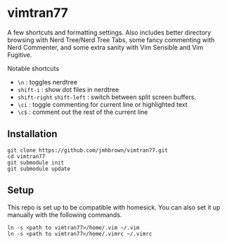 vimtran77
=========

A few shortcuts and formatting settings. Also includes better directory browsing with Nerd Tree/Nerd Tree Tabs, some fancy commenting with Nerd Commenter, and some extra sanity with Vim Sensible and Vim Fugitive.

Notable shortcuts
* `\n` : toggles nerdtree
* `shift-i` : show dot files in nerdtree 
* `shift-right` `shift-left` : switch between split screen buffers.
* `\ci` : toggle commenting for current line or highlighted text
* `\c$` : comment out the rest of the current line 


Installation
------------

```
git clone https://github.com/jmhbrown/vimtran77.git
cd vimtran77
git submodule init
git submodule update
```

Setup
-----

This repo is set up to be compatible with homesick. You can also set it up manually with the following commands.

```
ln -s <path to vimtran77>/home/.vim ~/.vim
ln -s <path to vimtran77>/home/.vimrc ~/.vimrc
```

